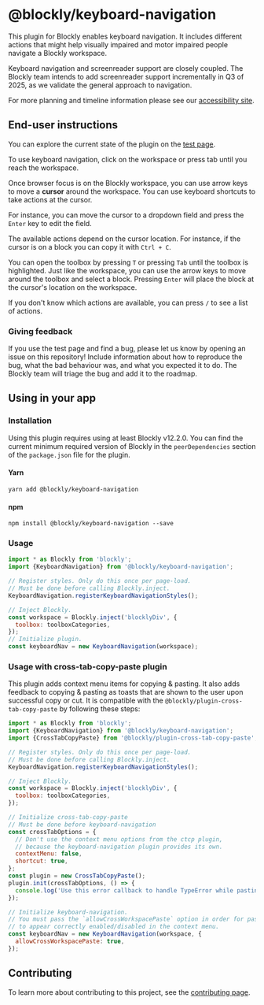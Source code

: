 # @blockly/keyboard-navigation

This plugin for Blockly enables keyboard navigation. It includes
different actions that might help visually impaired and motor
impaired people navigate a Blockly workspace.

Keyboard navigation and screenreader support are closely coupled. The Blockly
team intends to add screenreader support incrementally in Q3 of 2025,
as we validate the general approach to navigation.

For more planning and timeline information please see our
[accessibility site](https://developers.google.com/blockly/accessibility).

## End-user instructions

You can explore the current state of the plugin on the [test page](https://google.github.io/blockly-keyboard-experimentation/).

To use keyboard navigation, click on the workspace or press tab until you
reach the workspace.

Once browser focus is on the Blockly workspace, you can use arrow keys to
move a **cursor** around the workspace. You can use keyboard shortcuts to
take actions at the cursor.

For instance, you can move the cursor to a
dropdown field and press the `Enter` key to edit the field.

The available actions depend on the cursor location. For instance, if the
cursor is on a block you can copy it with `Ctrl + C`.

You can open the toolbox by pressing `T` or pressing `Tab` until the toolbox is
highlighted. Just like the workspace, you can use the arrow keys to move around
the toolbox and select a block. Pressing `Enter` will place the block at the
cursor's location on the workspace.

If you don't know which actions are available, you
can press `/` to see a list of actions.

### Giving feedback

If you use the test page and find a bug, please let us know by opening an issue
on this repository! Include information about how to reproduce the bug, what
the bad behaviour was, and what you expected it to do. The Blockly team will
triage the bug and add it to the roadmap.

## Using in your app

### Installation

Using this plugin requires using at least Blockly v12.2.0. You can find the
current minimum required version of Blockly in the `peerDependencies`
section of the `package.json` file for the plugin.

#### Yarn

```
yarn add @blockly/keyboard-navigation
```

#### npm

```
npm install @blockly/keyboard-navigation --save
```

### Usage

```js
import * as Blockly from 'blockly';
import {KeyboardNavigation} from '@blockly/keyboard-navigation';

// Register styles. Only do this once per page-load.
// Must be done before calling Blockly.inject.
KeyboardNavigation.registerKeyboardNavigationStyles();

// Inject Blockly.
const workspace = Blockly.inject('blocklyDiv', {
  toolbox: toolboxCategories,
});
// Initialize plugin.
const keyboardNav = new KeyboardNavigation(workspace);
```

### Usage with cross-tab-copy-paste plugin

This plugin adds context menu items for copying & pasting. It also adds feedback to copying & pasting as toasts that are shown to the user upon successful copy or cut. It is compatible with the `@blockly/plugin-cross-tab-copy-paste` by following these steps:

```js
import * as Blockly from 'blockly';
import {KeyboardNavigation} from '@blockly/keyboard-navigation';
import {CrossTabCopyPaste} from '@blockly/plugin-cross-tab-copy-paste';

// Register styles. Only do this once per page-load.
// Must be done before calling Blockly.inject.
KeyboardNavigation.registerKeyboardNavigationStyles();

// Inject Blockly.
const workspace = Blockly.inject('blocklyDiv', {
  toolbox: toolboxCategories,
});

// Initialize cross-tab-copy-paste
// Must be done before keyboard-navigation
const crossTabOptions = {
  // Don't use the context menu options from the ctcp plugin,
  // because the keyboard-navigation plugin provides its own.
  contextMenu: false,
  shortcut: true,
};
const plugin = new CrossTabCopyPaste();
plugin.init(crossTabOptions, () => {
  console.log('Use this error callback to handle TypeError while pasting');
});

// Initialize keyboard-navigation.
// You must pass the `allowCrossWorkspacePaste` option in order for paste
// to appear correctly enabled/disabled in the context menu.
const keyboardNav = new KeyboardNavigation(workspace, {
  allowCrossWorkspacePaste: true,
});
```

## Contributing

To learn more about contributing to this project, see the [contributing page](https://github.com/google/blockly-keyboard-experimentation/blob/main/CONTRIBUTING.md).
